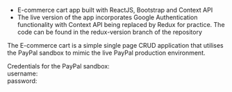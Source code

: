 * E-commerce cart app built with ReactJS, Bootstrap and Context API
* The live version of the app incorporates Google Authentication functionality with Context API being replaced by Redux for practice. The code can be found in the redux-version branch of the repository

The E-commerce cart is a simple single page CRUD application that utilises the PayPal sandbox to mimic the live PayPal production environment.

Credentials for the PayPal sandbox:
<br/>
username:
<br/>
password:
